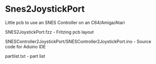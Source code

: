 # Snes2JoystickPort
Little pcb to use an SNES Controller on an C64/Amiga/Atari

SNES2JoystickPort.fzz - Fritzing pcb layout

SNESController2JoystickPort/SNESController2JoystickPort.ino - Source code for Aduino IDE

partlist.txt - part list
